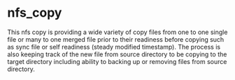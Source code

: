 # nfs_copy
This nfs copy is providing a wide variety of copy files from one to one single file or many to one merged file prior to their readiness before copying such as sync file or self readiness (steady modified timestamp). The process is also keeping track of the new file from source directory to be copying to the target directory including ability to backing up or removing files from source directory.
